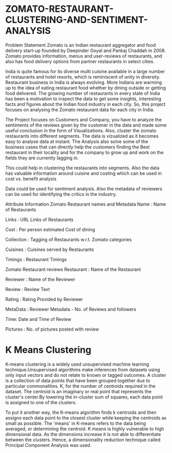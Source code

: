 # ZOMATO-RESTAURANT-CLUSTERING-AND-SENTIMENT-ANALYSIS

Problem Statement
Zomato is an Indian restaurant aggregator and food delivery start-up founded by Deepinder Goyal and Pankaj Chaddah in 2008. Zomato provides information, menus and user-reviews of restaurants, and also has food delivery options from partner restaurants in select cities.

India is quite famous for its diverse multi cuisine available in a large number of restaurants and hotel resorts, which is reminiscent of unity in diversity. Restaurant business in India is always evolving. More Indians are warming up to the idea of eating restaurant food whether by dining outside or getting food delivered. The growing number of restaurants in every state of India has been a motivation to inspect the data to get some insights, interesting facts and figures about the Indian food industry in each city. So, this project focuses on analysing the Zomato restaurant data for each city in India.

The Project focuses on Customers and Company, you have to analyze the sentiments of the reviews given by the customer in the data and made some useful conclusion in the form of Visualizations. Also, cluster the zomato restaurants into different segments. The data is vizualized as it becomes easy to analyse data at instant. The Analysis also solve some of the business cases that can directly help the customers finding the Best restaurant in their locality and for the company to grow up and work on the fields they are currently lagging in.

This could help in clustering the restaurants into segments. Also the data has valuable information around cuisine and costing which can be used in cost vs. benefit analysis

Data could be used for sentiment analysis. Also the metadata of reviewers can be used for identifying the critics in the industry.

Attribute Information
Zomato Restaurant names and Metadata
Name : Name of Restaurants

Links : URL Links of Restaurants

Cost : Per person estimated Cost of dining

Collection : Tagging of Restaurants w.r.t. Zomato categories

Cuisines : Cuisines served by Restaurants

Timings : Restaurant Timings

Zomato Restaurant reviews
Restaurant : Name of the Restaurant

Reviewer : Name of the Reviewer

Review : Review Text

Rating : Rating Provided by Reviewer

MetaData : Reviewer Metadata - No. of Reviews and followers

Time: Date and Time of Review

Pictures : No. of pictures posted with review

# K Means Clustering


K-means clustering is a widely used unsupervised machine learning technique.Unsupervised algorithms make inferences from datasets using only input vectors and do not relate to known or tagged outcomes. A cluster is a collection of data points that have been grouped together due to particular commonalities. K, for the number of centroids required in the dataset. The centroid is an imaginary or real point that represents the cluster's center.By lowering the in-cluster sum of squares, each data point is assigned to one of the clusters.

To put it another way, the K-means algorithm finds k centroids and then assigns each data point to the closest cluster while keeping the centroids as small as possible. The 'means' in K-means refers to the data being averaged, or determining the centroid. K means is highly vulnerable to high dimensional data. As the dimensions increase it is not able to differentiate between the clusters. Hence, a dimensionality reduction technique called Principal Component Analysis was used.
